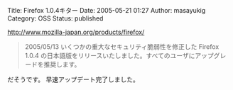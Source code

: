 Title: Firefox 1.0.4キター
Date: 2005-05-21 01:27
Author: masayukig
Category: OSS
Status: published

[http://www.mozilla-japan.org/products/firefox/
](http://www.mozilla-japan.org/products/firefox/)

> 2005/05/13
> いくつかの重大なセキュリティ脆弱性を修正した Firefox 1.0.4
> の日本語版をリリースいたしました。すべてのユーザにアップグレードを推奨します。

だそうです。
早速アップデート完了しました。
